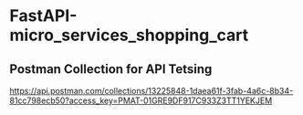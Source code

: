 # FastAPI-micro_services_shopping_cart

## Postman Collection for API Tetsing
https://api.postman.com/collections/13225848-1daea61f-3fab-4a6c-8b34-81cc798ecb50?access_key=PMAT-01GRE9DF917C933Z3TT1YEKJEM
